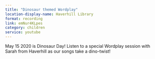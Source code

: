 ```yaml
---
title: "Dinosaur themed Wordplay"
location-display-name: Haverhill Library
format: recording
link: emNur4KLpes
category: children
service: youtube
---
```


May 15 2020 is Dinosaur Day! Listen to a special Wordplay session with Sarah from Haverhill as our songs take a dino-twist!
